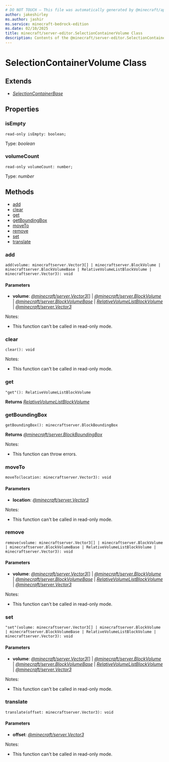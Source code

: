 ```yaml
---
# DO NOT TOUCH — This file was automatically generated by @minecraft/api-docs-generator, to report problems file an issue at https://github.com/Mojang/minecraft-scripting-libraries
author: jakeshirley
ms.author: jashir
ms.service: minecraft-bedrock-edition
ms.date: 02/10/2025
title: minecraft/server-editor.SelectionContainerVolume Class
description: Contents of the @minecraft/server-editor.SelectionContainerVolume class.
---
```

# SelectionContainerVolume Class

## Extends
- [*SelectionContainerBase*](SelectionContainerBase.md)

## Properties

### **isEmpty**
`read-only isEmpty: boolean;`

Type: *boolean*

### **volumeCount**
`read-only volumeCount: number;`

Type: *number*

## Methods
- [add](#add)
- [clear](#clear)
- [get](#get)
- [getBoundingBox](#getboundingbox)
- [moveTo](#moveto)
- [remove](#remove)
- [set](#set)
- [translate](#translate)

### **add**
`
add(volume: minecraftserver.Vector3[] | minecraftserver.BlockVolume | minecraftserver.BlockVolumeBase | RelativeVolumeListBlockVolume | minecraftserver.Vector3): void
`

#### **Parameters**
- **volume**: [*@minecraft/server.Vector3*](../../../scriptapi/minecraft/server/Vector3.md)[] | [*@minecraft/server.BlockVolume*](../../../scriptapi/minecraft/server/BlockVolume.md) | [*@minecraft/server.BlockVolumeBase*](../../../scriptapi/minecraft/server/BlockVolumeBase.md) | [*RelativeVolumeListBlockVolume*](RelativeVolumeListBlockVolume.md) | [*@minecraft/server.Vector3*](../../../scriptapi/minecraft/server/Vector3.md)
  
Notes:
- This function can't be called in read-only mode.

### **clear**
`
clear(): void
`
  
Notes:
- This function can't be called in read-only mode.

### **get**
`
"get"(): RelativeVolumeListBlockVolume
`

**Returns** [*RelativeVolumeListBlockVolume*](RelativeVolumeListBlockVolume.md)

### **getBoundingBox**
`
getBoundingBox(): minecraftserver.BlockBoundingBox
`

**Returns** [*@minecraft/server.BlockBoundingBox*](../../../scriptapi/minecraft/server/BlockBoundingBox.md)
  
Notes:
- This function can throw errors.

### **moveTo**
`
moveTo(location: minecraftserver.Vector3): void
`

#### **Parameters**
- **location**: [*@minecraft/server.Vector3*](../../../scriptapi/minecraft/server/Vector3.md)
  
Notes:
- This function can't be called in read-only mode.

### **remove**
`
remove(volume: minecraftserver.Vector3[] | minecraftserver.BlockVolume | minecraftserver.BlockVolumeBase | RelativeVolumeListBlockVolume | minecraftserver.Vector3): void
`

#### **Parameters**
- **volume**: [*@minecraft/server.Vector3*](../../../scriptapi/minecraft/server/Vector3.md)[] | [*@minecraft/server.BlockVolume*](../../../scriptapi/minecraft/server/BlockVolume.md) | [*@minecraft/server.BlockVolumeBase*](../../../scriptapi/minecraft/server/BlockVolumeBase.md) | [*RelativeVolumeListBlockVolume*](RelativeVolumeListBlockVolume.md) | [*@minecraft/server.Vector3*](../../../scriptapi/minecraft/server/Vector3.md)
  
Notes:
- This function can't be called in read-only mode.

### **set**
`
"set"(volume: minecraftserver.Vector3[] | minecraftserver.BlockVolume | minecraftserver.BlockVolumeBase | RelativeVolumeListBlockVolume | minecraftserver.Vector3): void
`

#### **Parameters**
- **volume**: [*@minecraft/server.Vector3*](../../../scriptapi/minecraft/server/Vector3.md)[] | [*@minecraft/server.BlockVolume*](../../../scriptapi/minecraft/server/BlockVolume.md) | [*@minecraft/server.BlockVolumeBase*](../../../scriptapi/minecraft/server/BlockVolumeBase.md) | [*RelativeVolumeListBlockVolume*](RelativeVolumeListBlockVolume.md) | [*@minecraft/server.Vector3*](../../../scriptapi/minecraft/server/Vector3.md)
  
Notes:
- This function can't be called in read-only mode.

### **translate**
`
translate(offset: minecraftserver.Vector3): void
`

#### **Parameters**
- **offset**: [*@minecraft/server.Vector3*](../../../scriptapi/minecraft/server/Vector3.md)
  
Notes:
- This function can't be called in read-only mode.
